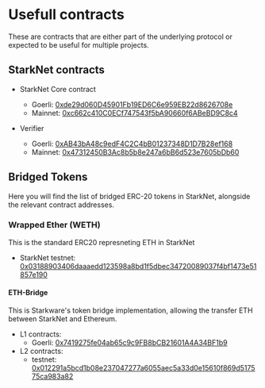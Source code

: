 # Usefull contracts

These are contracts that are either part of the underlying protocol or
expected to be useful for multiple projects.


## StarkNet contracts

* StarkNet Core contract
    * Goerli: [0xde29d060D45901Fb19ED6C6e959EB22d8626708e](https://goerli.etherscan.io/address/0xde29d060D45901Fb19ED6C6e959EB22d8626708e)
    * Mainnet: [0xc662c410C0ECf747543f5bA90660f6ABeBD9C8c4](https://etherscan.io/address/0xc662c410C0ECf747543f5bA90660f6ABeBD9C8c4)

* Verifier
    * Goerli: [0xAB43bA48c9edF4C2C4bB01237348D1D7B28ef168](https://goerli.etherscan.io/address/0xAB43bA48c9edF4C2C4bB01237348D1D7B28ef168)
    * Mainnet: [0x47312450B3Ac8b5b8e247a6bB6d523e7605bDb60](https://etherscan.io/address/0x47312450B3Ac8b5b8e247a6bB6d523e7605bDb60)

## Bridged Tokens

Here you will find the list of bridged ERC-20 tokens in StarkNet, alongside the relevant contract
addresses.

### Wrapped Ether (WETH)

This is the standard ERC20 represneting ETH in StarkNet

* StarkNet testnet: [0x03188903406daaaedd123598a8bd1f5dbec34720089037f4bf1473e51857e190](https://goerli.voyager.online/contract/0x03188903406daaaedd123598a8bd1f5dbec34720089037f4bf1473e51857e190)

#### ETH-Bridge

This is Starkware's token bridge implementation, allowing the transfer ETH between StarkNet and
Ethereum.

* L1 contracts:
    * Goerli: [0x7419275fe04ab65c9c9FB8bCB21601A4A34BF1b9](https://goerli.etherscan.io/address/0x7419275fe04ab65c9c9fb8bcb21601a4a34bf1b9)
* L2 contracts:
    * testnet: [0x012291a5bcd1b08e237047277a6055aec5a33d0e15610f869d517575ca983a82](https://goerli.voyager.online/contract/0x012291a5bcd1b08e237047277a6055aec5a33d0e15610f869d517575ca983a82)
